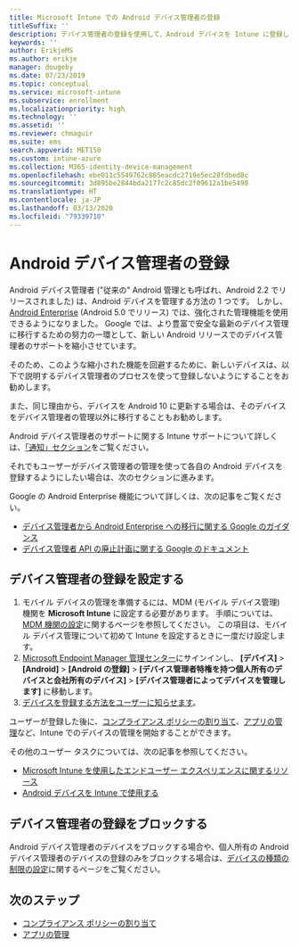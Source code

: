 ```yaml
---
title: Microsoft Intune での Android デバイス管理者の登録
titleSuffix: ''
description: デバイス管理者の登録を使用して、Android デバイスを Intune に登録します。
keywords: ''
author: ErikjeMS
ms.author: erikje
manager: dougeby
ms.date: 07/23/2019
ms.topic: conceptual
ms.service: microsoft-intune
ms.subservice: enrollment
ms.localizationpriority: high
ms.technology: ''
ms.assetid: ''
ms.reviewer: chmaguir
ms.suite: ems
search.appverid: MET150
ms.custom: intune-azure
ms.collection: M365-identity-device-management
ms.openlocfilehash: ebe011c5549762c865eacdc2719e5ec28fdbed8c
ms.sourcegitcommit: 3d895be2844bda2177c2c85dc2f09612a1be5490
ms.translationtype: HT
ms.contentlocale: ja-JP
ms.lasthandoff: 03/13/2020
ms.locfileid: "79339710"
---
```

# <a name="android-device-administrator-enrollment"></a>Android デバイス管理者の登録

Android デバイス管理者 ("従来の" Android 管理とも呼ばれ、Android 2.2 でリリースされました) は、Android デバイスを管理する方法の 1 つです。 しかし、[Android Enterprise](https://www.android.com/enterprise/management/) (Android 5.0 でリリース) では、強化された管理機能を使用できるようになりました。 Google では、より豊富で安全な最新のデバイス管理に移行するための努力の一環として、新しい Android リリースでのデバイス管理者のサポートを縮小させています。

そのため、このような縮小された機能を回避するために、新しいデバイスは、以下で説明するデバイス管理者のプロセスを使って登録しないようにすることをお勧めします。

また、同じ理由から、デバイスを Android 10 に更新する場合は、そのデバイスをデバイス管理者の管理以外に移行することもお勧めします。 

Android デバイス管理者のサポートに関する Intune サポートについて詳しくは、[「通知」セクション](../fundamentals/whats-new.md#decreasing-support-for-android-device-administrator)をご覧ください。

それでもユーザーがデバイス管理者の管理を使って各自の Android デバイスを登録するようにしたい場合は、次のセクションに進みます。  

Google の Android Enterprise 機能について詳しくは、次の記事をご覧ください。
- [デバイス管理者から Android Enterprise への移行に関する Google のガイダンス](http://static.googleusercontent.com/media/android.com/en/enterprise/static/2016/pdfs/enterprise/Android-Enterprise-Migration-Bluebook_2019.pdf)
- [デバイス管理者 API の廃止計画に関する Google のドキュメント](https://developers.google.com/android/work/device-admin-deprecation)

## <a name="set-up-device-administrator-enrollment"></a>デバイス管理者の登録を設定する

1. モバイル デバイスの管理を準備するには、MDM (モバイル デバイス管理) 機関を **Microsoft Intune** に設定する必要があります。 手順については、[MDM 機関の設定](../fundamentals/mdm-authority-set.md)に関するページを参照してください。 この項目は、モバイル デバイス管理について初めて Intune を設定するときに一度だけ設定します。
2. [Microsoft Endpoint Manager 管理センター](https://go.microsoft.com/fwlink/?linkid=2109431)にサインインし、 **[デバイス]**  >  **[Android]**  >  **[Android の登録]**  >  **[デバイス管理者特権を持つ個人所有のデバイスと会社所有のデバイス]**  >  **[デバイス管理者によってデバイスを管理します]** に移動します。
3. [デバイスを登録する方法をユーザーに知らせます](../user-help/enroll-device-android-company-portal.md)。  

ユーザーが登録した後に、[コンプライアンス ポリシーの割り当て](../protect/compliance-policy-create-android.md)、[アプリの管理](../apps/app-management.md)など、Intune でのデバイスの管理を開始することができます。

その他のユーザー タスクについては、次の記事を参照してください。
- [Microsoft Intune を使用したエンドユーザー エクスペリエンスに関するリソース](../fundamentals/end-user-educate.md)
- [Android デバイスを Intune で使用する](https://docs.microsoft.com/user-help/using-your-android-device-with-intune)


## <a name="block-device-administrator-enrollment"></a>デバイス管理者の登録をブロックする
Android デバイス管理者のデバイスをブロックする場合や、個人所有の Android デバイス管理者のデバイスの登録のみをブロックする場合は、[デバイスの種類の制限の設定](enrollment-restrictions-set.md)に関するページをご覧ください。


## <a name="next-steps"></a>次のステップ
- [コンプライアンス ポリシーの割り当て](../protect/compliance-policy-create-android.md)
- [アプリの管理](../apps/app-management.md)
